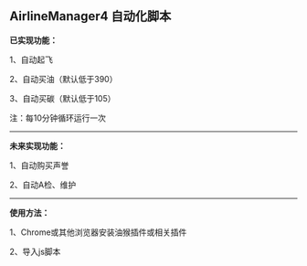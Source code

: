 ## AirlineManager4 自动化脚本

**已实现功能：**

1、自动起飞

2、自动买油（默认低于390）

3、自动买碳（默认低于105）

注：每10分钟循环运行一次

---



**未来实现功能：**

1、自动购买声誉

2、自动A检、维护

---



**使用方法：**

1、Chrome或其他浏览器安装油猴插件或相关插件

2、导入js脚本

